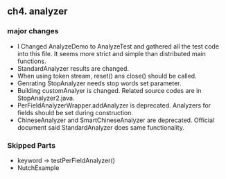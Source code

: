 ## ch4. analyzer
### major changes
- I Changed AnalyzeDemo to AnalyzeTest and gathered all the test code into this file. It seems more strict and simple than distributed main functions.
- StandardAnalyzer results are changed.
- When using token stream, reset() ans close() should be called.
- Genrating StopAnalyzer needs stop words set parameter.
- Building customAnalyer is changed. Related source codes are in StopAnalyzer2.java.
- PerFieldAnalyzerWrapper.addAnalyzer is deprecated. Analyzers for fields should be set during construction. 
- ChineseAnalyzer and SmartChineseAnalyzer are deprecated. Official document said StandardAnalyzer does same functionality.

### Skipped Parts
- keyword -> testPerFieldAnalyzer()
- NutchExample